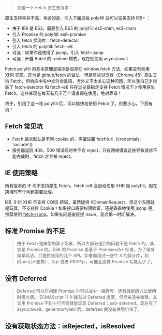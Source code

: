 > 先看一下 Fetch 原生支持率：

原生支持率并不高，幸运的是，引入下面这些 polyfill 后可以完美支持 IE8+ ：

- 由于 IE8 是 ES3，需要引入 ES5 的 polyfill: es5-shim, es5-sham
- 引入 Promise 的 polyfill: es6-promise
- 引入 fetch 探测库：fetch-detector
- 引入 fetch 的 polyfill: fetch-ie8
- 可选：如果你还使用了 jsonp，引入 fetch-jsonp
- 可选：开启 Babel 的 runtime 模式，现在就使用 async/await

Fetch polyfill 的基本原理是探测是否存在 window.fetch 方法，如果没有则用 XHR 实现。这也是 github/fetch 的做法，但是有些浏览器（Chrome 45）原生支持 Fetch，但响应中有中文时会乱码，老外又不太关心这种问题，所以我自己才封装了 fetch-detector 和 fetch-ie8 只在浏览器稳定支持 Fetch 情况下才使用原生 Fetch。这些库现在每天有几千万个请求都在使用，绝对靠谱！

终于，引用了这一堆 polyfill 后，可以愉快地使用 Fetch 了。但要小心，下面有坑：

## Fetch 常见坑

- Fetch 请求默认是不带 cookie 的，需要设置 fetch(url, {credentials: 'include'})
- 服务器返回 400，500 错误码时并不会 reject，只有网络错误这些导致请求不能完成时，fetch 才会被 reject。

## IE 使用策略

所有版本的 IE 均不支持原生 Fetch，fetch-ie8 会自动使用 XHR 做 polyfill。但在跨域时有个问题需要处理。

IE8, 9 的 XHR 不支持 CORS 跨域，虽然提供 XDomainRequest，但这个东西就是玩具，不支持传 Cookie！如果接口需要权限验证，还是乖乖地使用 jsonp 吧，推荐使用 [fetch-jsonp](https://github.com/camsong/fetch-jsonp)。如果有问题直接提 issue，我会第一时间解决。

## 标准 Promise 的不足

> 由于 Fetch 是典型的异步场景，所以大部分遇到的问题不是 Fetch 的，其实是 Promise 的。ES6 的 Promise 是基于 Promises/A+ 标准，为了保持简单简洁，只提供极简的几个 API。如果你用过一些牛 X 的异步库，如 jQuery(不要笑) 、Q.js 或者 RSVP.js，可能会感觉 Promise 功能太少了。

## 没有 Deferred
> Deferred 可以在创建 Promise 时可以减少一层嵌套，还有就是跨方法使用时很方便。
ECMAScript 11 年就有过 Deferred 提案，但后来没被接受。其实用 Promise 不到十行代码就能实现 Deferred：es6-deferred。现在有了 async/await，generator/yield 后，deferred 就没有使用价值了。

## 没有获取状态方法：isRejected，isResolved

